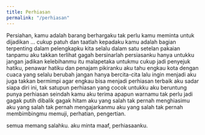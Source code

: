 ```yaml
---
title: Perhiasan
permalink: "/perhiasan"
---
```


Persiahan, kamu adalah barang berhargaku
tak perlu kamu meminta untuk dijadikan ...
cukup patuh dan taatlah kepadaku
kamu adalah bagian terpenting dalam pelengkapku 
kita selalu dalam satu setelan pakaian
tanpamu aku takkan terlihat gagah
bersinarlah persiasanku hanya untukku
jangan jadikan kelebihanmu itu malapetaka untukmu
cukup jadi penyejuk hatiku, penawar hatiku dan penajam pikiranku
aku tahu engkau kota dengan cuaca yang selalu berubah
jangan hanya bercita-cita lalu ingin menjadi
aku juga takkan bermimpi agar engkau bisa menjadi perhiasan terbaik
aku sadar siapa diri ini, tak satupun perhiasan yang cocok untukku
aku beruntung punya perhiasan seindah kamu 
aku terima apapun warnamu
tak perlu jadi gagak putih dibalik gagak hitam
aku yang salah tak pernah menghiasimu
aku yang salah tak pernah mengajarkanmu
aku yang salah tak pernah membimbingmu
memuji, perhatian, pengertian.

semua memang salahku.
aku minta maaf, perhiasaanku.
